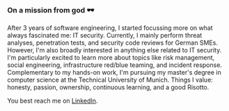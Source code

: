 ### On a mission from god 🕶

After 3 years of software engineering, I started focussing more on what always fascinated me: IT security.
Currently, I mainly perform threat analyses, penetration tests, and security code reviews for German SMEs.
However, I'm also broadly interested in anything else related to IT security. I'm particularly excited to learn more about topics like risk management, social engineering, infrastructure red/blue teaming, and incident response.
Complementary to my hands-on work, I'm pursuing my master's degree in computer science at the Technical University of Munich.
Things I value: honesty, passion, ownership, continuous learning, and a good Risotto.

You best reach me on [LinkedIn](https://www.linkedin.com/in/nico-fechtner-08397a171/).
